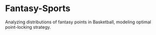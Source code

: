 # Fantasy-Sports

Analyzing distributions of fantasy points in Basketball, modeling optimal point-locking strategy.
